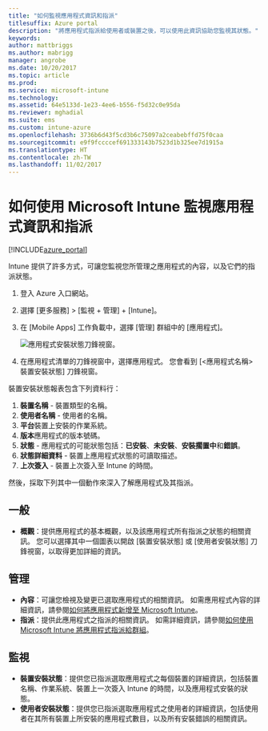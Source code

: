 ```yaml
---
title: "如何監視應用程式資訊和指派"
titlesuffix: Azure portal
description: "將應用程式指派給使用者或裝置之後，可以使用此資訊協助您監視其狀態。"
keywords: 
author: mattbriggs
ms.author: mabrigg
manager: angrobe
ms.date: 10/20/2017
ms.topic: article
ms.prod: 
ms.service: microsoft-intune
ms.technology: 
ms.assetid: 64e5133d-1e23-4ee6-b556-f5d32c0e95da
ms.reviewer: mghadial
ms.suite: ems
ms.custom: intune-azure
ms.openlocfilehash: 3736b6d43f5cd3b6c75097a2ceabebffd75f0caa
ms.sourcegitcommit: e9f9fccccef691333143b7523d1b325ee7d1915a
ms.translationtype: HT
ms.contentlocale: zh-TW
ms.lasthandoff: 11/02/2017
---
```

# <a name="how-to-monitor-app-information-and-assignments-with-microsoft-intune"></a>如何使用 Microsoft Intune 監視應用程式資訊和指派

[!INCLUDE[azure_portal](./includes/azure_portal.md)]

Intune 提供了許多方式，可讓您監視您所管理之應用程式的內容，以及它們的指派狀態。

1. 登入 Azure 入口網站。
2. 選擇 [更多服務]  >  [監視 + 管理]  +  [Intune]。
3. 在 [Mobile Apps] 工作負載中，選擇 [管理] 群組中的 [應用程式]。
     
    ![應用程式安裝狀態刀鋒視窗。](./media/monitor-apps.png)
5. 在應用程式清單的刀鋒視窗中，選擇應用程式。 您會看到 [<應用程式名稱> 裝置安裝狀態] 刀鋒視窗。

裝置安裝狀態報表包含下列資料行：

1.  **裝置名稱** - 裝置類型的名稱。
2.  **使用者名稱** - 使用者的名稱。
3.   **平台**裝置上安裝的作業系統。
4.  **版本**應用程式的版本號碼。
5.   **狀態** - 應用程式的可能狀態包括：**已安裝**、**未安裝**、**安裝擱置中**和**錯誤**。
6. **狀態詳細資料** - 裝置上應用程式狀態的可讀取描述。
7. **上次簽入** - 裝置上次簽入至 Intune 的時間。

然後，採取下列其中一個動作來深入了解應用程式及其指派。

## <a name="general"></a>一般

- **概觀**：提供應用程式的基本概觀，以及該應用程式所有指派之狀態的相關資訊。 您可以選擇其中一個圖表以開啟 [裝置安裝狀態] 或 [使用者安裝狀態] 刀鋒視窗，以取得更加詳細的資訊。

## <a name="manage"></a>管理

- **內容**：可讓您檢視及變更已選取應用程式的相關資訊。 如需應用程式內容的詳細資訊，請參閱[如何將應用程式新增至 Microsoft Intune](apps-add.md)。
- **指派**：提供此應用程式之指派的相關資訊。 如需詳細資訊，請參閱[如何使用 Microsoft Intune 將應用程式指派給群組](apps-deploy.md)。

## <a name="monitor"></a>監視

- **裝置安裝狀態**：提供您已指派選取應用程式之每個裝置的詳細資訊，包括裝置名稱、作業系統、裝置上一次簽入 Intune 的時間，以及應用程式安裝的狀態。
- **使用者安裝狀態**：提供您已指派選取應用程式之使用者的詳細資訊，包括使用者在其所有裝置上所安裝的應用程式數目，以及所有安裝錯誤的相關資訊。